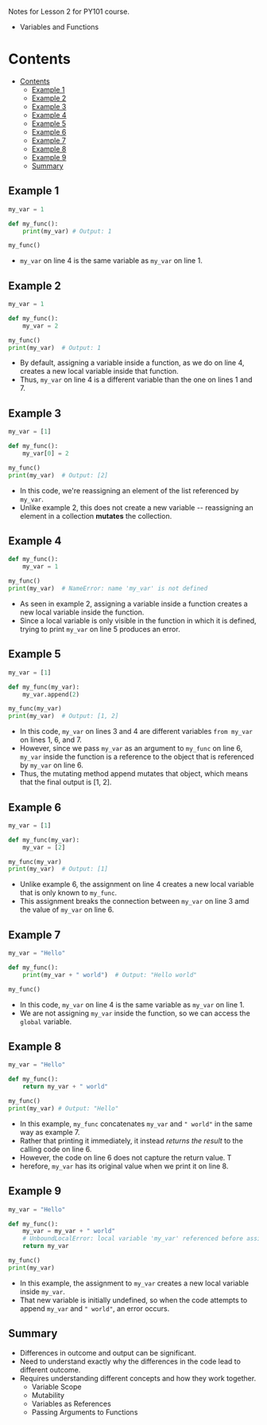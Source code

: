 Notes for Lesson 2 for PY101 course.
- Variables and Functions
  
# Contents
- [Contents](#contents)
  - [Example 1](#example-1)
  - [Example 2](#example-2)
  - [Example 3](#example-3)
  - [Example 4](#example-4)
  - [Example 5](#example-5)
  - [Example 6](#example-6)
  - [Example 7](#example-7)
  - [Example 8](#example-8)
  - [Example 9](#example-9)
  - [Summary](#summary)


## Example 1

```python
my_var = 1

def my_func():
    print(my_var) # Output: 1

my_func()
```
- `my_var` on line 4 is the same variable as `my_var` on line 1.

## Example 2

```python
my_var = 1

def my_func():
    my_var = 2

my_func()
print(my_var)  # Output: 1
```
- By default, assigning a variable inside a function, as we do on line 4, creates a new local variable inside that function. 
- Thus, `my_var` on line 4 is a different variable than the one on lines 1 and 7.
  
## Example 3

```python
my_var = [1]

def my_func():
    my_var[0] = 2

my_func()
print(my_var)  # Output: [2]
```
- In this code, we're reassigning an element of the list referenced by `my_var`. 
- Unlike example 2, this does not create a new variable -- reassigning an element in a collection **mutates** the collection.

## Example 4

```python
def my_func():
    my_var = 1

my_func()
print(my_var)  # NameError: name 'my_var' is not defined
```
- As seen in example 2, assigning a variable inside a function creates a new local variable inside the function. 
- Since a local variable is only visible in the function in which it is defined, trying to print `my_var` on line 5 produces an error.

## Example 5

```python
my_var = [1]

def my_func(my_var):
    my_var.append(2)

my_func(my_var)
print(my_var)  # Output: [1, 2]
```
- In this code, `my_var` on lines 3 and 4 are different variables `from my_var` on lines 1, 6, and 7. 
- However, since we pass `my_var` as an argument to `my_func` on line 6, `my_var` inside the function is a reference to the object that is referenced by `my_var` on line 6. 
- Thus, the mutating method append mutates that object, which means that the final output is [1, 2].

## Example 6

```python
my_var = [1]

def my_func(my_var):
    my_var = [2]

my_func(my_var)
print(my_var)  # Output: [1]
```
- Unlike example 6, the assignment on line 4 creates a new local variable that is only known to `my_func`. 
- This assignment breaks the connection between `my_var` on line 3 amd the value of `my_var` on line 6.

## Example 7

```python
my_var = "Hello"

def my_func():
    print(my_var + " world")  # Output: "Hello world"

my_func()
```
- In this code, `my_var` on line 4 is the same variable as `my_var` on line 1. 
- We are not assigning `my_var` inside the function, so we can access the `global` variable.

## Example 8

```python
my_var = "Hello"

def my_func():
    return my_var + " world"

my_func()
print(my_var) # Output: "Hello"
```
- In this example, `my_func` concatenates `my_var` and `" world"` in the same way as example 7. 
- Rather that printing it immediately, it instead *returns the result* to the calling code on line 6. 
- However, the code on line 6 does not capture the return value. T
- herefore, `my_var` has its original value when we print it on line 8.

## Example 9

```python
my_var = "Hello"

def my_func():
    my_var = my_var + " world"
    # UnboundLocalError: local variable 'my_var' referenced before assignment
    return my_var

my_func()
print(my_var)
```
- In this example, the assignment to `my_var` creates a new local variable inside `my_var`.
- That new variable is initially undefined, so when the code attempts to append `my_var` and `" world"`, an error occurs.

## Summary

- Differences in outcome and output can be significant.
- Need to understand exactly why the differences in the code lead to different outcome.
- Requires understanding different concepts and how they work together.
  - Variable Scope
  - Mutability
  - Variables as References
  - Passing Arguments to Functions
